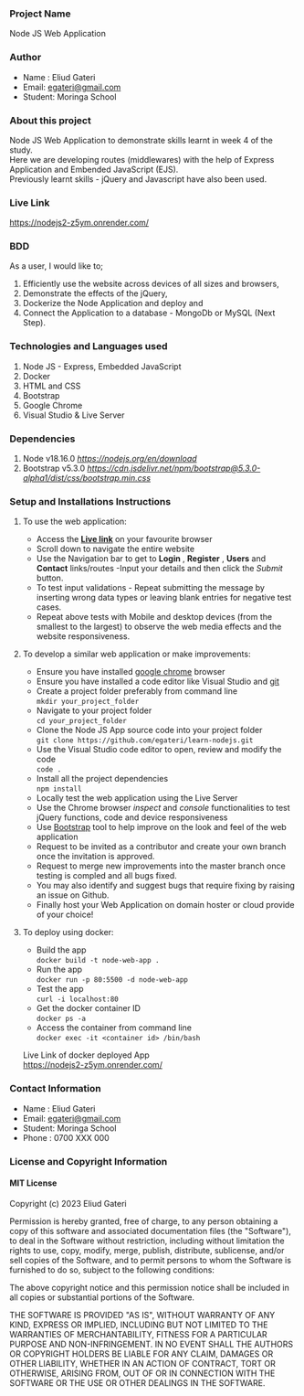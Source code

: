 ### Project Name
Node JS Web Application

### Author
 - Name : Eliud Gateri
 - Email: egateri@gmail.com
 - Student: Moringa School
 
### About this project
Node JS Web Application to demonstrate skills learnt in week 4 of the study.  
Here we are developing routes (middlewares) with the help of Express Application and Embended JavaScript (EJS).   
Previously learnt skills - jQuery and Javascript have also been used.


### Live Link
 https://nodejs2-z5ym.onrender.com/
 
### BDD
  As a user, I would like to;  
  1. Efficiently use the website across devices of all sizes and browsers, 
  1. Demonstrate the effects of the jQuery, 
  1. Dockerize the Node Application and deploy and  
  1. Connect the Application to a database - MongoDb or MySQL (Next Step).   
  

### Technologies and Languages used
 1. Node JS - Express, Embedded JavaScript
 1. Docker
 1. HTML and CSS 
 1. Bootstrap
 1. Google Chrome
 1. Visual Studio & Live Server
 
### Dependencies
 1. Node v18.16.0 _https://nodejs.org/en/download_
 1. Bootstrap v5.3.0  _https://cdn.jsdelivr.net/npm/bootstrap@5.3.0-alpha1/dist/css/bootstrap.min.css_
 
 

### Setup and Installations Instructions
 1. To use the web application:  
    - Access the **[Live link](https://nodejs-twh0.onrender.com/)** on your favourite browser
    - Scroll down to navigate the entire website
    - Use the Navigation bar to get to **Login** , **Register** , **Users** and  **Contact** links/routes -Input your details and then click the *Submit* button.   
    - To test input validations - Repeat submitting the message by inserting wrong data types or leaving blank entries for negative test cases.
    - Repeat above tests with Mobile and desktop devices (from the smallest to the largest) to observe the web media effects and the website responsiveness.  

     
 2. To develop a similar web application or make improvements: 
    - Ensure you have installed [google chrome](https://www.google.com/chrome/) browser 
    - Ensure you have installed a code editor like Visual Studio and [git](https://git-scm.com/download/win)
    - Create a project folder preferably from command line  
       `mkdir your_project_folder`
    - Navigate to your project folder  
       `cd your_project_folder`  
    - Clone the Node JS App source code into your project folder    
       `git clone https://github.com/egateri/learn-nodejs.git`
    - Use the Visual Studio code editor to open, review and modify the code   
       `code .`    
    - Install all the project dependencies      
       `npm install`   
    - Locally test the web application using the Live Server 
    - Use the Chrome browser _inspect_ and _console_ functionalities to test jQuery functions, code and device responsiveness	
    - Use [Bootstrap](https://getbootstrap.com/) tool to help improve on the look and feel of the web application   
    - Request to be invited as a contributor and create your own branch once the invitation is approved.   
    - Request to merge new improvements into the master branch once testing is compled and all bugs fixed.     
    - You may also identify and suggest bugs that require fixing by raising an issue on Github.  
	 - Finally host your Web Application on domain hoster or cloud provide of your choice!   

	 
3. To deploy using docker:   
    - Build the app     
       `docker build -t node-web-app .`
    - Run the app    
       `docker run -p 80:5500 -d node-web-app`
    - Test the app    
       `curl -i localhost:80`
    - Get the docker container ID     
       `docker ps -a`
    -  Access the container from command line       
       `docker exec -it <container id> /bin/bash `

   Live Link of docker deployed App     
   https://nodejs2-z5ym.onrender.com/   
   
   
### Contact Information
 - Name : Eliud Gateri
 - Email: egateri@gmail.com
 - Student: Moringa School
 - Phone : 0700 XXX 000

###  License and Copyright Information
#### MIT License
Copyright (c) 2023 Eliud Gateri 

Permission is hereby granted, free of charge, to any person obtaining a copy of this software and associated documentation files (the "Software"), to deal in the Software without restriction, including without limitation the rights to use, copy, modify, merge, publish, distribute, sublicense, and/or sell copies of the Software, and to permit persons to whom the Software is furnished to do so, subject to the following conditions:  

The above copyright notice and this permission notice shall be included in all copies or substantial portions of the Software. 

THE SOFTWARE IS PROVIDED "AS IS", WITHOUT WARRANTY OF ANY KIND, EXPRESS OR IMPLIED, INCLUDING BUT NOT LIMITED TO THE WARRANTIES OF MERCHANTABILITY, FITNESS FOR A PARTICULAR PURPOSE AND NON-INFRINGEMENT. IN NO EVENT SHALL THE AUTHORS OR COPYRIGHT HOLDERS BE LIABLE FOR ANY CLAIM, DAMAGES OR OTHER LIABILITY, WHETHER IN AN ACTION OF CONTRACT, TORT OR OTHERWISE, ARISING FROM, OUT OF OR IN CONNECTION WITH THE SOFTWARE OR THE USE OR OTHER DEALINGS IN THE SOFTWARE. 
